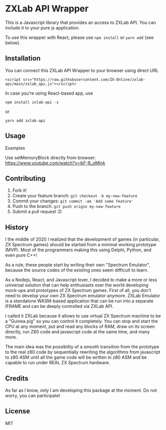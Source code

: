 # ZXLab API Wrapper

This is a Javascript library that provides an access to ZXLab API. You can include it to your pure js application.

To use this wrapper with React, please use `npm install` or `yarn add` (see below).

## Installation

You can connect this ZXLab API Wrapper to your browser using direct URL

```
<script src="https://raw.githubusercontent.com/ZX-Online/zxlab-api/main/zxlab_api.js"></script>
```

In case you're using React-based app, use 

`npm install zxlab-api -s`

or 

`yarn add zxlab-api`


## Usage

Examples

Use setMemoryBlock directly from browser:
https://www.youtube.com/watch?v=ikF-R_oMlnk


## Contributing

1. Fork it!
2. Create your feature branch: `git checkout -b my-new-feature`
3. Commit your changes: `git commit -am 'Add some feature'`
4. Push to the branch: `git push origin my-new-feature`
5. Submit a pull request :D

## History

I the middle of 2020 I realized that the development of games (in particular, ZX Spectrum games) should be started from a minimal working prototype (MVP). Most of the programmers making this using Delphi, Python, and even pure C++!

As a rule, these people start by writing their own "Spectrum Emulator", because the source codes of the existing ones seem difficult to learn.

As a Nodejs, React, and Javascript lover, I decided to make a more or less universal solution that can help enthusiasts over the world developing mock-ups and prototypes of ZX Spectrum games. First of all, you don't need to develop your own ZX Spectrum emulator anymore. ZXLab Emulator is a standalone WASM-based application that can be run into a separate IFRAME and can be deeply controlled via ZXLab API.

I called it ZXLab because it allows to use virtual ZX Spectrum machine to be a "Guinea pig" so you can control it completely. You can stop and start the CPU at any moment, put and read any blocks of RAM, draw on its screen directly, run Z80 code and javascript code at the same time, and many more.

The main idea was the possibility of a smooth transition from the prototype to the real z80 code by sequentially rewriting the algorithms from javascript to z80 ASM until all the game code will be written in z80 ASM and be capable to run under REAL ZX Spectrum hardware.

## Credits

As far as I know, only I am developing this package at the moment. Do not worry, you can participate!

## License

MIT